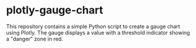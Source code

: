 # plotly-gauge-chart
This repository contains a simple Python script to create a gauge chart using Plotly.   The gauge displays a value with a threshold indicator showing a "danger" zone in red.
